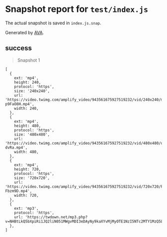 # Snapshot report for `test/index.js`

The actual snapshot is saved in `index.js.snap`.

Generated by [AVA](https://ava.li).

## success

> Snapshot 1

    [
      {
        ext: 'mp4',
        height: 240,
        protocol: 'https',
        size: '240x240',
        url: 'https://video.twimg.com/amplify_video/943561675927519232/vid/240x240/mijiQdCq-p9FaO8H.mp4',
        width: 240,
      },
      {
        ext: 'mp4',
        height: 480,
        protocol: 'https',
        size: '480x480',
        url: 'https://video.twimg.com/amplify_video/943561675927519232/vid/480x480/qURzB_XtWBE-dvRa.mp4',
        width: 480,
      },
      {
        ext: 'mp4',
        height: 720,
        protocol: 'https',
        size: '720x720',
        url: 'https://video.twimg.com/amplify_video/943561675927519232/vid/720x720/h1uN7biCI-Fbzm9D.mp4',
        width: 720,
      },
      {
        ext: 'mp3',
        protocol: 'https',
        url: 'https://twdown.net/mp3.php?v=NHBtLkQ5bXpiRi1JQ2liN051MWgvMDI3eDAyNy9kaXYvMjMyOTE1NzI5NTc2MTY1MzQ5L29lZGl2X3lmaWxwbWEvbW9jLmdtaXd0Lm9lZGl2Ly86c3B0dGg=&t=token%260c05c632a2822a0a877c7e991602543',
      },
    ]
